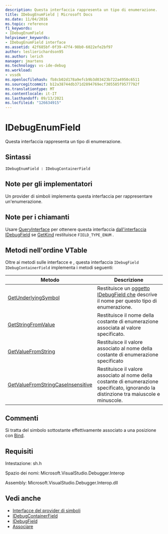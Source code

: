 ```yaml
---
description: Questa interfaccia rappresenta un tipo di enumerazione.
title: IDebugEnumField | Microsoft Docs
ms.date: 11/04/2016
ms.topic: reference
f1_keywords:
- IDebugEnumField
helpviewer_keywords:
- IDebugEnumField interface
ms.assetid: 42f685bf-0f39-47f4-98b0-6022efe2bf97
author: leslierichardson95
ms.author: lerich
manager: jmartens
ms.technology: vs-ide-debug
ms.workload:
- vssdk
ms.openlocfilehash: fb8cb02d178a9efcb9b3d03423b722a4950c6511
ms.sourcegitcommit: b12a38744db371d2894769ecf305585f9577792f
ms.translationtype: MT
ms.contentlocale: it-IT
ms.lasthandoff: 09/13/2021
ms.locfileid: "126634915"
---
```

# <a name="idebugenumfield"></a>IDebugEnumField
Questa interfaccia rappresenta un tipo di enumerazione.

## <a name="syntax"></a>Sintassi

```
IDebugEnumField : IDebugContainerField
```

## <a name="notes-for-implementers"></a>Note per gli implementatori
 Un provider di simboli implementa questa interfaccia per rappresentare un'enumerazione.

## <a name="notes-for-callers"></a>Note per i chiamanti
 Usare [QueryInterface](/cpp/atl/queryinterface) per ottenere questa interfaccia [dall'interfaccia IDebugField](../../../extensibility/debugger/reference/idebugfield.md) se [GetKind](../../../extensibility/debugger/reference/idebugfield-getkind.md) restituisce `FIELD_TYPE_ENUM` .

## <a name="methods-in-vtable-order"></a>Metodi nell'ordine VTable
 Oltre ai metodi sulle interfacce e , questa interfaccia `IDebugField` `IDebugContainerField` implementa i metodi seguenti:

|Metodo|Descrizione|
|------------|-----------------|
|[GetUnderlyingSymbol](../../../extensibility/debugger/reference/idebugenumfield-getunderlyingsymbol.md)|Restituisce un [oggetto IDebugField che](../../../extensibility/debugger/reference/idebugfield.md) descrive il nome per questo tipo di enumerazione.|
|[GetStringFromValue](../../../extensibility/debugger/reference/idebugenumfield-getstringfromvalue.md)|Restituisce il nome della costante di enumerazione associata al valore specificato.|
|[GetValueFromString](../../../extensibility/debugger/reference/idebugenumfield-getvaluefromstring.md)|Restituisce il valore associato al nome della costante di enumerazione specificato|
|[GetValueFromStringCaseInsensitive](../../../extensibility/debugger/reference/idebugenumfield-getvaluefromstringcaseinsensitive.md)|Restituisce il valore associato al nome della costante di enumerazione specificato, ignorando la distinzione tra maiuscole e minuscole.|

## <a name="remarks"></a>Commenti
 Si tratta del simbolo sottostante effettivamente associato a una posizione con [Bind](../../../extensibility/debugger/reference/idebugbinder-bind.md).

## <a name="requirements"></a>Requisiti
 Intestazione: sh.h

 Spazio dei nomi: Microsoft.VisualStudio.Debugger.Interop

 Assembly: Microsoft.VisualStudio.Debugger.Interop.dll

## <a name="see-also"></a>Vedi anche
- [Interfacce del provider di simboli](../../../extensibility/debugger/reference/symbol-provider-interfaces.md)
- [IDebugContainerField](../../../extensibility/debugger/reference/idebugcontainerfield.md)
- [IDebugField](../../../extensibility/debugger/reference/idebugfield.md)
- [Associare](../../../extensibility/debugger/reference/idebugbinder-bind.md)
